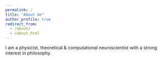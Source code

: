 ```yaml
---
permalink: /
title: "About me"
author_profile: true
redirect_from: 
  - /about/
  - /about.html
---
```


I am a physicist, theoretical & computational neuroscientist with a strong interest in philosophy.

